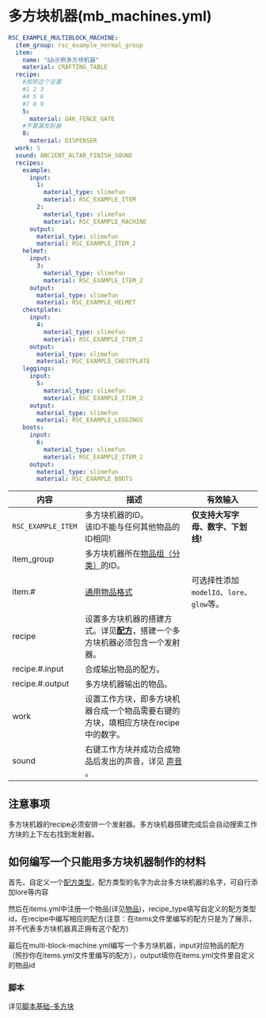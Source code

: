 # 多方块机器(mb_machines.yml)

```yaml
RSC_EXAMPLE_MULTIBLOCK_MACHINE:
  item_group: rsc_example_normal_group
  item:
    name: "&b示例多方块机器"
    material: CRAFTING_TABLE
  recipe:
    #按照这个设置
    #1 2 3
    #4 5 6
    #7 8 9
    5:
      material: OAK_FENCE_GATE
    #不要漏发射器
    8:
      material: DISPENSER
  work: 5
  sound: ANCIENT_ALTAR_FINISH_SOUND
  recipes:
    example:
      input:
        1:
          material_type: slimefun
          material: RSC_EXAMPLE_ITEM
        2:
          material_type: slimefun
          material: RSC_EXAMPLE_MACHINE
      output:
        material_type: slimefun
        material: RSC_EXAMPLE_ITEM_2
    helmet:
      input:
        3:
          material_type: slimefun
          material: RSC_EXAMPLE_ITEM_2
      output:
        material_type: slimefun
        material: RSC_EXAMPLE_HELMET
    chestplate:
      input:
        4:
          material_type: slimefun
          material: RSC_EXAMPLE_ITEM_2
      output:
        material_type: slimefun
        material: RSC_EXAMPLE_CHESTPLATE
    leggings:
      input:
        5:
          material_type: slimefun
          material: RSC_EXAMPLE_ITEM_2
      output:
        material_type: slimefun
        material: RSC_EXAMPLE_LEGGINGS
    boots:
      input:
        6:
          material_type: slimefun
          material: RSC_EXAMPLE_ITEM_2
      output:
        material_type: slimefun
        material: RSC_EXAMPLE_BOOTS
```

| 内容 | 描述 | 有效输入 |
| --- | ----------- | ----------------- |
| `RSC_EXAMPLE_ITEM` | 多方块机器的ID。<br>该ID不能与任何其他物品的ID相同! | **仅支持大写字母、数字、下划线!** |
| item_group | 多方块机器所在[物品组（分类）](file/groups.md)的ID。 |
| item.# | [通用物品格式](format/universal-item-format.md)| 可选择性添加`modelId`、`lore`、`glow`等。 |
| recipe | 设置多方块机器的搭建方式。详见[**配方**](format/recipe.md)，搭建一个多方块机器必须包含一个发射器。 |
| recipe.#.input | 合成输出物品的配方。 |
| recipe.#.output | 多方块机器输出的物品。 |
| work| 设置工作方块，即多方块机器合成一个物品需要右键的方块，填相应方块在recipe中的数字。 |
| sound | 右键工作方块并成功合成物品后发出的声音，详见 [声音](https://slimefun.github.io/javadocs/Slimefun4/docs/io/github/thebusybiscuit/slimefun4/core/services/sounds/SoundEffect.html) 。 |


## 注意事项

多方块机器的recipe必须安排一个发射器。多方块机器搭建完成后会自动搜索工作方块的上下左右找到发射器。

## 如何编写一个只能用多方块机器制作的材料

首先，自定义一个[配方类型](file/recipe_type.md)，配方类型的名字为此台多方块机器的名字，可自行添加lore等内容

然后在items.yml中注册一个物品(详见[物品](file/items.md))，recipe_type填写自定义的配方类型id，在recipe中编写相应的配方(注意：在items文件里编写的配方只是为了展示，并不代表多方块机器真正拥有这个配方)

最后在multi-block-machine.yml编写一个多方块机器，input对应物品的配方（照抄你在items.yml文件里编写的配方），output填你在items.yml文件里自定义的物品id

### 脚本
详见[脚本基础-多方块](scripts-basic/multiblock_machines.md)
